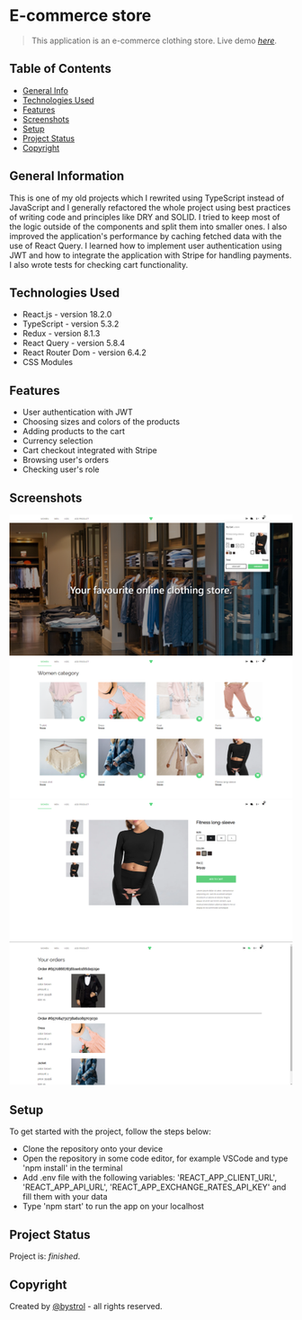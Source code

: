 # E-commerce store

> This application is an e-commerce clothing store.
> Live demo [_here_](https://ecommerce-store-client.onrender.com/).

## Table of Contents

- [General Info](#general-information)
- [Technologies Used](#technologies-used)
- [Features](#features)
- [Screenshots](#screenshots)
- [Setup](#setup)
- [Project Status](#project-status)
- [Copyright](#copyright)

## General Information

This is one of my old projects which I rewrited using TypeScript instead of JavaScript and I generally refactored the whole project using best practices of writing code and principles like DRY and SOLID. I tried to keep most of the logic outside of the components and split them into smaller ones. I also improved the application's performance by caching fetched data with the use of React Query. I learned how to implement user authentication using JWT and how to integrate the application with Stripe for handling payments. I also wrote tests for checking cart functionality.

## Technologies Used

- React.js - version 18.2.0
- TypeScript - version 5.3.2
- Redux - version 8.1.3
- React Query - version 5.8.4
- React Router Dom - version 6.4.2
- CSS Modules

## Features

- User authentication with JWT
- Choosing sizes and colors of the products
- Adding products to the cart
- Currency selection
- Cart checkout integrated with Stripe
- Browsing user's orders
- Checking user's role

## Screenshots

![Home page](./public/images/home-page.png)
![Category page](./public/images/category-page.png)
![Detail page](./public/images/detail-page.png)
![Orders page](./public/images/orders-page.png)

## Setup

To get started with the project, follow the steps below:

- Clone the repository onto your device
- Open the repository in some code editor, for example VSCode and type 'npm install' in the terminal
- Add .env file with the following variables: 'REACT_APP_CLIENT_URL', 'REACT_APP_API_URL', 'REACT_APP_EXCHANGE_RATES_API_KEY' and fill them with your data
- Type 'npm start' to run the app on your localhost

## Project Status

Project is: _finished_.

## Copyright

Created by [@bystrol](https://github.com/Bystrol) - all rights reserved.
